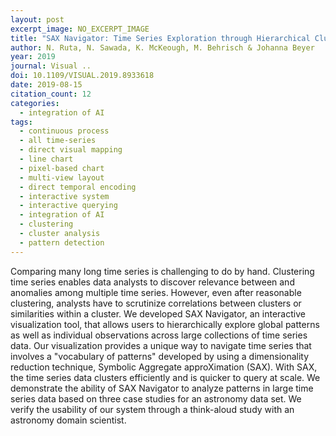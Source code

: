 ```yaml
---
layout: post
excerpt_image: NO_EXCERPT_IMAGE
title: "SAX Navigator: Time Series Exploration through Hierarchical Clustering"
author: N. Ruta, N. Sawada, K. McKeough, M. Behrisch & Johanna Beyer
year: 2019
journal: Visual ..
doi: 10.1109/VISUAL.2019.8933618
date: 2019-08-15
citation_count: 12
categories:
  - integration of AI
tags:
  - continuous process
  - all time-series
  - direct visual mapping
  - line chart
  - pixel-based chart
  - multi-view layout
  - direct temporal encoding
  - interactive system
  - interactive querying
  - integration of AI
  - clustering
  - cluster analysis
  - pattern detection
---
```

Comparing many long time series is challenging to do by hand. Clustering time series enables data analysts to discover relevance between and anomalies among multiple time series. However, even after reasonable clustering, analysts have to scrutinize correlations between clusters or similarities within a cluster. We developed SAX Navigator, an interactive visualization tool, that allows users to hierarchically explore global patterns as well as individual observations across large collections of time series data. Our visualization provides a unique way to navigate time series that involves a "vocabulary of patterns" developed by using a dimensionality reduction technique, Symbolic Aggregate approXimation (SAX). With SAX, the time series data clusters efficiently and is quicker to query at scale. We demonstrate the ability of SAX Navigator to analyze patterns in large time series data based on three case studies for an astronomy data set. We verify the usability of our system through a think-aloud study with an astronomy domain scientist.
